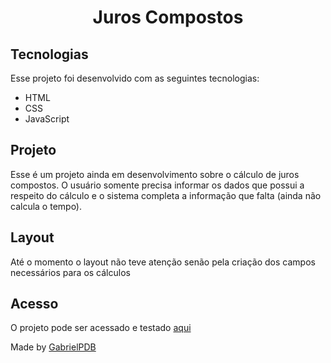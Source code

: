<h1 align="center">
  Juros Compostos
</h1>

## Tecnologias

Esse projeto foi desenvolvido com as seguintes tecnologias:

- HTML
- CSS
- JavaScript

## Projeto

Esse é um projeto ainda em desenvolvimento sobre o cálculo de juros compostos. O usuário somente precisa informar os dados que possui a respeito do cálculo e o sistema completa a informação que falta (ainda não calcula o tempo).

## Layout

Até o momento o layout não teve atenção senão pela criação dos campos necessários para os cálculos

## Acesso

O projeto pode ser acessado e testado [aqui](https://gabrielpdb.github.io/compound-interest/)

Made by [GabrielPDB](https://github.com/GabrielPDB)
